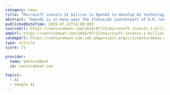 ```yaml
---
category: news
title: "Microsoft invests $1 billion in OpenAI to develop AI technologies on Azure"
abstract: "OpenAI is in many ways the stateside counterpart of U.K.-based DeepMind, which Google parent company Alphabet acquired in 2014 for £400 million ($500 million). Since its founding in 2010 ..."
publishedDateTime: 2019-07-22T14:00:00Z
sourceUrl: https://venturebeat.com/2019/07/22/microsoft-invests-1-billion-in-openai-to-develop-ai-technologies-on-azure/
ampUrl: https://venturebeat.com/2019/07/22/microsoft-invests-1-billion-in-openai-to-develop-ai-technologies-on-azure/amp/
cdnAmpUrl: https://venturebeat-com.cdn.ampproject.org/c/s/venturebeat.com/2019/07/22/microsoft-invests-1-billion-in-openai-to-develop-ai-technologies-on-azure/amp/
type: article
score: 71

provider:
  name: VentureBeat
  id: venturebeat.com

topics:
  - AI
  - Google AI
---
```

